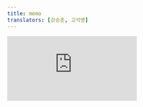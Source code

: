 ```yaml
---
title: memo
translators: [강승훈, 고석영]
---
```


<iframe 
  style={{aspectRatio: 1.7778, width: '100%'}} 
  src="https://www.youtube.com/embed/playlist?list=PLjQV3hketAJkh6BEl0n4PDS_2fBd0cS9v&index=59"
  title="YouTube video player" 
  frameBorder="0" 
/>

<Intro>

`memo` lets you skip re-rendering a component when its props are unchanged.
<Trans>`memo`를 사용하면 컴포넌트의 props가 변경되지 않은 경우 리렌더링을 건너뛸 수 있습니다.</Trans>

```
const MemoizedComponent = memo(SomeComponent, arePropsEqual?)
```

</Intro>

<InlineToc />

---

## Reference<Trans>참조</Trans> {/*reference*/}

### `memo(Component, arePropsEqual?)` {/*memo*/}

Wrap a component in `memo` to get a *memoized* version of that component. This memoized version of your component will usually not be re-rendered when its parent component is re-rendered as long as its props have not changed. But React may still re-render it: memoization is a performance optimization, not a guarantee.
<Trans>`memo`로 컴포넌트를 감싸 *메모화된* 버전의 컴포넌트를 얻을 수 있습니다. 메모화된 버전의 컴포넌트는 일반적으로 props가 변경되지 않는 한 부모 컴포넌트가 리렌더링할 때 같이 리렌더링하지 않습니다. 그러나 메모화는 성능을 최적화하지만 보장되는 것은 아니어서, React는 여전히 리렌더링 할 수도 있습니다.</Trans>

```js
import { memo } from 'react';

const SomeComponent = memo(function SomeComponent(props) {
  // ...
});
```

[See more examples below.](#usage)
<Trans>[아래에서 더 많은 예시를 확인하세요.](#usage)</Trans>

#### Parameters<Trans>매개변수</Trans> {/*parameters*/}

* `Component`: The component that you want to memoize. The `memo` does not modify this component, but returns a new, memoized component instead. Any valid React component, including functions and [`forwardRef`](/reference/react/forwardRef) components, is accepted.
<Trans>`Component`: 메모화 하려는 컴포넌트입니다. `memo`는 이 컴포넌트를 수정하지 않고 새롭게 메모화된 컴포넌트를 반환합니다. 함수와 [`forwardRef`](/reference/react/forwardRef) 컴포넌트를 포함한 모든 유효한 React 컴포넌트가 허용됩니다.</Trans>

* **optional** `arePropsEqual`: A function that accepts two arguments: the component's previous props, and its new props. It should return `true` if the old and new props are equal: that is, if the component will render the same output and behave in the same way with the new props as with the old. Otherwise it should return `false`. Usually, you will not specify this function. By default, React will compare each prop with [`Object.is`.](https://developer.mozilla.org/en-US/docs/Web/JavaScript/Reference/Global_Objects/Object/is)
<Trans>**선택적** `arePropsEqual`: 컴포넌트의 이전 prop 및 새로운 prop의 두 인자를 받는 함수입니다. 새로운 prop이 이전 prop과 같으면 `true`를 반환해야 합니다. 다시 말해, 새로운 prop으로도 컴포넌트가 동일한 출력을 만들고 동일한 방식으로 작동하는 경우입니다. 그렇지 않으면 `false`를 반환해야 합니다. 일반적으로 이 함수를 지정하지 않습니다. React는 기본적으로 [`Object.is`](https://developer.mozilla.org/ko/docs/Web/JavaScript/Reference/Global_Objects/Object/is)로 각 prop을 비교합니다.</Trans>

#### Returns<Trans>반환값</Trans> {/*returns*/}

`memo` returns a new React component. It behaves the same as the component provided to `memo` except that React will not always re-render it when its parent is being re-rendered unless its props have changed.
<Trans>`memo`는 새로운 React 컴포넌트를 반환합니다. `memo`에 제공한 원본 컴포넌트와 동일하게 동작하지만, 부모가 리렌더링 하더라도 prop이 변경되지 않는 한 React는 이를 리렌더링하지 않습니다.</Trans>

---

## Usage<Trans>사용법</Trans> {/*usage*/}

### Skipping re-rendering when props are unchanged <Trans>prop이 변경되지 않았을 때 리렌더링 건너뛰기</Trans> {/*skipping-re-rendering-when-props-are-unchanged*/}

React normally re-renders a component whenever its parent re-renders. With `memo`, you can create a component that React will not re-render when its parent re-renders so long as its new props are the same as the old props. Such a component is said to be *memoized*.
<Trans>React는 일반적으로 부모가 리렌더링될 때마다 컴포넌트를 리렌더링 합니다. `memo`를 사용하면 부모 컴포넌트가 리렌더링될 때 새로운 props가 이전 props와 동일하면 리렌더링하지 않는 컴포넌트를 만들 수 있습니다. 이러한 컴포넌트를 *메모화되었다*고 합니다.</Trans>

To memoize a component, wrap it in `memo` and use the value that it returns in place of your original component:
<Trans>컴포넌트를 메모화하려면 `memo`로 감싸고, 반환된 값을 원래 컴포넌트의 자리에 사용하십시오.</Trans>

```js
const Greeting = memo(function Greeting({ name }) {
  return <h1>Hello, {name}!</h1>;
});

export default Greeting;
```

A React component should always have [pure rendering logic.](/learn/keeping-components-pure) This means that it must return the same output if its props, state, and context haven't changed. By using `memo`, you are telling React that your component complies with this requirement, so React doesn't need to re-render as long as its props haven't changed. Even with `memo`, your component will re-render if its own state changes or if a context that it's using changes.
<Trans>React 컴포넌트는 항상 [순수한 렌더링 로직](/learn/keeping-components-pure)을 가져야합니다. 이는 props, state 및 context가 변경되지 않으면 항상 동일한 출력을 반환해야 함을 의미합니다. `memo`를 사용하면 React에게 컴포넌트가 이같은 요구 사항을 준수한다고 알리므로, prop이 변경되지 않는 한 React는 리렌더링할 필요가 없습니다. 그러나 `memo`를 적용하더라도 컴포넌트의 state가 변경되거나 사용중인 context가 변경되면 리렌더링 합니다.</Trans>

In this example, notice that the `Greeting` component re-renders whenever `name` is changed (because that's one of its props), but not when `address` is changed (because it's not passed to `Greeting` as a prop):
<Trans>아래 예제에서 `Greeting` 컴포넌트는 `name`이 변경될 때마다 리렌더링 됩니다. `name`이 props 중 하나이기 때문입니다. 하지만 `address`는 `Greeting`의 prop이 아니기 때문에 `address`가 변경될 때는 리렌더링되지 않습니다.</Trans>

<Sandpack>

```js
import { memo, useState } from 'react';

export default function MyApp() {
  const [name, setName] = useState('');
  const [address, setAddress] = useState('');
  return (
    <>
      <label>
        Name{': '}
        <input value={name} onChange={e => setName(e.target.value)} />
      </label>
      <label>
        Address{': '}
        <input value={address} onChange={e => setAddress(e.target.value)} />
      </label>
      <Greeting name={name} />
    </>
  );
}

const Greeting = memo(function Greeting({ name }) {
  console.log("Greeting was rendered at", new Date().toLocaleTimeString());
  return <h3>Hello{name && ', '}{name}!</h3>;
});
```

```css
label {
  display: block;
  margin-bottom: 16px;
}
```

</Sandpack>

<Note>

**You should only rely on `memo` as a performance optimization.** If your code doesn't work without it, find the underlying problem and fix it first. Then you may add `memo` to improve performance.
<Trans>**`memo`는 성능 최적화를 위해서만 사용해야 합니다.** `memo` 없이 코드가 작동하지 않으면 먼저 근본적인 문제를 찾아 해결하세요. 이후에 `memo`를 추가하여 성능을 개선할 수 있습니다.</Trans>

</Note>

<DeepDive>

#### Should you add memo everywhere? <Trans>모든 곳에 memo를 추가해야할까요?</Trans> {/*should-you-add-memo-everywhere*/}

If your app is like this site, and most interactions are coarse (like replacing a page or an entire section), memoization is usually unnecessary. On the other hand, if your app is more like a drawing editor, and most interactions are granular (like moving shapes), then you might find memoization very helpful. 
<Trans>이 사이트와 같이 대부분의 인터랙션이 투박한 앱의 경우(페이지 또는 전체 섹션 교체 등) 일반적으로 메모화는 불필요합니다. 반면 앱이 그림 편집기이고 (도형 이동과 같이) 대부분의 인터랙션이 세분화되어 있다면, 메모화가 매우 유용할 수 있습니다.</Trans>

Optimizing with `memo`  is only valuable when your component re-renders often with the same exact props, and its re-rendering logic is expensive. If there is no perceptible lag when your component re-renders, `memo` is unnecessary. Keep in mind that `memo` is completely useless if the props passed to your component are *always different,* such as if you pass an object or a plain function defined during rendering. This is why you will often need [`useMemo`](/reference/react/useMemo#skipping-re-rendering-of-components) and [`useCallback`](/reference/react/useCallback#skipping-re-rendering-of-components) together with `memo`.
<Trans>`memo`로 최적화하는 것은 컴포넌트가 정확히 동일한 props로 자주 리렌더링되고, 리렌더링 로직이 비용이 많이 들 때만 가치가 있습니다. 컴포넌트가 리렌더링되어도 인지할 수 있을 만큼의 지연이 없다면 `memo`가 필요하지 않습니다. `memo`는 컴포넌트에 전달되는 prop이 *항상 다른 경우* (객체 또는 렌더링 중 정의된 일반 함수와 같은 경우) 완전히 무용지물입니다. 따라서 `memo`와 함께 [`useMemo`](/reference/react/useMemo#skipping-re-rendering-of-components) 및 [`useCallback`](/reference/react/useCallback#skipping-re-rendering-of-components)을 종종 필요로 합니다.</Trans>

There is no benefit to wrapping a component in `memo` in other cases. There is no significant harm to doing that either, so some teams choose to not think about individual cases, and memoize as much as possible. The downside of this approach is that code becomes less readable. Also, not all memoization is effective: a single value that's "always new" is enough to break memoization for an entire component.
<Trans>그 외의 경우에는 컴포넌트를 `memo`로 감싸는 것에 이점이 없습니다. 그렇다고 해서 크게 해가 되는 것도 아니기 때문에 일부 팀에서는 개별 사례에 대해 생각하지 않고 가능한 한 많이 메모하는 방식을 선택하기도 합니다. 이 접근 방식의 단점은 코드 가독성이 떨어진다는 것입니다. 또한 모든 메모화가 효과적이지는 않습니다: "항상 새로운" 값이 단 하나만 있어도 컴포넌트 전체의 메모화를 깨뜨리기엔 충분합니다.</Trans>

**In practice, you can make a lot of memoization unnecessary by following a few principles:**
<Trans>**실제로 몇 가지 원칙을 따르면 많은 메모화가 불필요해질 수 있습니다:**</Trans>

1. When a component visually wraps other components, let it [accept JSX as children.](/learn/passing-props-to-a-component#passing-jsx-as-children) This way, when the wrapper component updates its own state, React knows that its children don't need to re-render.
<Trans>컴포넌트가 다른 컴포넌트를 시각적으로 감쌀 때 [JSX를 자식으로 받아들이도록 하세요](/learn/passing-props-to-a-component#passing-jsx-as-children). 이렇게 하면 wrapper 컴포넌트가 자체 state를 업데이트할 때 React는 그 자식 컴포넌트가 다시 렌더링할 필요가 없다는 것을 알 수 있습니다.</Trans>

2. Prefer local state and don't [lift state up](/learn/sharing-state-between-components) any further than necessary. For example, don't keep transient state like forms and whether an item is hovered at the top of your tree or in a global state library.
<Trans>로컬 state를 선호하고 필요 이상으로 [state를 끌어올리지](/learn/sharing-state-between-components) 마세요. 예를 들어, 최상위 트리나 전역 state 라이브러리에 폼이나 아이템이 호버되었는지와 같은 일시적 state를 두지 마세요.</Trans>

3. Keep your [rendering logic pure.](/learn/keeping-components-pure) If re-rendering a component causes a problem or produces some noticeable visual artifact, it's a bug in your component! Fix the bug instead of adding memoization.
<Trans>[렌더링 로직을 순수하게](/learn/keeping-components-pure) 유지하세요. 컴포넌트를 다시 렌더링했을 때 문제가 발생하거나 눈에 띄는 시각적 아티팩트가 생성된다면 컴포넌트에 버그가 있는 것입니다! 메모화하는 대신 버그를 수정하세요.</Trans>

4. Avoid [unnecessary Effects that update state.](/learn/you-might-not-need-an-effect) Most performance problems in React apps are caused by chains of updates originating from Effects that cause your components to render over and over.
<Trans>[state를 업데이트하는 불필요한 Effect](/learn/you-might-not-need-an-effect)를 피하세요. React 앱의 대부분의 성능 문제는 컴포넌트를 반복해서 렌더링하게 만드는 Effect에서 발생하는 업데이트 체인으로 인해 발생합니다.</Trans>

5. Try to [remove unnecessary dependencies from your Effects.](/learn/removing-effect-dependencies) For example, instead of memoization, it's often simpler to move some object or a function inside an Effect or outside the component.
<Trans>[Effect에서 불필요한 의존성을 제거](/learn/removing-effect-dependencies)하세요. 예를 들어, 메모화 대신 일부 오브젝트나 함수를 Effect 내부나 컴포넌트 외부로 이동하는 것이 더 간단할 때가 많습니다.</Trans>

If a specific interaction still feels laggy, [use the React Developer Tools profiler](https://legacy.reactjs.org/blog/2018/09/10/introducing-the-react-profiler.html) to see which components would benefit the most from memoization, and add memoization where needed. These principles make your components easier to debug and understand, so it's good to follow them in any case. In the long term, we're researching [doing granular memoization automatically](https://www.youtube.com/watch?v=lGEMwh32soc) to solve this once and for all.
<Trans>특정 인터렉션이 여전히 느리게 느껴진다면 [React 개발자 도구 profiler](https://legacy.reactjs.org/blog/2018/09/10/introducing-the-react-profiler.html)를 사용해 어떤 컴포넌트가 메모화를 통해 가장 큰 이점을 얻을 수 있는지 확인하고 필요한 경우 메모화 하세요. 이러한 원칙은 컴포넌트를 더 쉽게 디버깅하고 이해할 수 있게 해주므로 어떤 경우든 이 원칙을 따르는 것이 좋습니다. 장기적으로는 이 문제를 완전히 해결하기 위해 [세분화된 메모화를 자동으로 수행하는 방법](https://www.youtube.com/watch?v=lGEMwh32soc)을 연구하고 있습니다.</Trans>


</DeepDive>

---

### Updating a memoized component using state <Trans>state를 사용하여 메모화된 컴포넌트 업데이트</Trans> {/*updating-a-memoized-component-using-state*/}

Even when a component is memoized, it will still re-render when its own state changes. Memoization only has to do with props that are passed to the component from its parent.
<Trans>컴포넌트가 메모화된 경우에도 자체 state가 변경되면 리렌더링됩니다. 메모화는 부모에서 컴포넌트로 전달되는 props에만 연관이 있습니다.</Trans>
<Sandpack>


```js
import { memo, useState } from 'react';

export default function MyApp() {
  const [name, setName] = useState('');
  const [address, setAddress] = useState('');
  return (
    <>
      <label>
        Name{': '}
        <input value={name} onChange={e => setName(e.target.value)} />
      </label>
      <label>
        Address{': '}
        <input value={address} onChange={e => setAddress(e.target.value)} />
      </label>
      <Greeting name={name} />
    </>
  );
}

const Greeting = memo(function Greeting({ name }) {
  console.log('Greeting was rendered at', new Date().toLocaleTimeString());
  const [greeting, setGreeting] = useState('Hello');
  return (
    <>
      <h3>{greeting}{name && ', '}{name}!</h3>
      <GreetingSelector value={greeting} onChange={setGreeting} />
    </>
  );
});

function GreetingSelector({ value, onChange }) {
  return (
    <>
      <label>
        <input
          type="radio"
          checked={value === 'Hello'}
          onChange={e => onChange('Hello')}
        />
        Regular greeting
      </label>
      <label>
        <input
          type="radio"
          checked={value === 'Hello and welcome'}
          onChange={e => onChange('Hello and welcome')}
        />
        Enthusiastic greeting
      </label>
    </>
  );
}
```

```css
label {
  display: block;
  margin-bottom: 16px;
}
```

</Sandpack>

If you set a state variable to its current value, React will skip re-rendering your component even without `memo`. You may still see your component function being called an extra time, but the result will be discarded.
<Trans>state 변수를 현재 값으로 설정하면 React는 `memo` 없이도 컴포넌트 리렌더링을 건너뜁니다. 컴포넌트가 한 번 더 호출될 수도 있지만, 결과는 무시됩니다.</Trans>

---

### Updating a memoized component using a context <Trans>context를 사용하여 메모화된 컴포넌트 업데이트하기</Trans> {/*updating-a-memoized-component-using-a-context*/}

Even when a component is memoized, it will still re-render when a context that it's using changes. Memoization only has to do with props that are passed to the component from its parent.
<Trans>컴포넌트가 메모화 되었더라도 사용 중인 context가 변경될 때 이 컴포넌트는 리렌더링됩니다. 메모화는 부모로부터 전달되는 props에만 연관이 있습니다.</Trans>

<Sandpack>

```js
import { createContext, memo, useContext, useState } from 'react';

const ThemeContext = createContext(null);

export default function MyApp() {
  const [theme, setTheme] = useState('dark');

  function handleClick() {
    setTheme(theme === 'dark' ? 'light' : 'dark'); 
  }

  return (
    <ThemeContext.Provider value={theme}>
      <button onClick={handleClick}>
        Switch theme
      </button>
      <Greeting name="Taylor" />
    </ThemeContext.Provider>
  );
}

const Greeting = memo(function Greeting({ name }) {
  console.log("Greeting was rendered at", new Date().toLocaleTimeString());
  const theme = useContext(ThemeContext);
  return (
    <h3 className={theme}>Hello, {name}!</h3>
  );
});
```

```css
label {
  display: block;
  margin-bottom: 16px;
}

.light {
  color: black;
  background-color: white;
}

.dark {
  color: white;
  background-color: black;
}
```

</Sandpack>

To make your component re-render only when a _part_ of some context changes, split your component in two. Read what you need from the context in the outer component, and pass it down to a memoized child as a prop.
<Trans>일부 context의 *일부*가 변경될 때만 컴포넌트를 리렌더링 하려면, 컴포넌트를 두 개로 분할하세요. 외부 컴포넌트의 context에서 필요한 내용을 읽고, 메모화된 자식에게 prop으로 전달하세요.</Trans>

---

### Minimizing props changes <Trans>props 변경 최소화하기</Trans> {/*minimizing-props-changes*/}

When you use `memo`, your component re-renders whenever any prop is not *shallowly equal* to what it was previously. This means that React compares every prop in your component with its previous value using the [`Object.is`](https://developer.mozilla.org/en-US/docs/Web/JavaScript/Reference/Global_Objects/Object/is) comparison. Note that `Object.is(3, 3)` is `true`, but `Object.is({}, {})` is `false`.
<Trans>`memo`를 사용할 때 어떤 prop든 이전의 prop과 *얕은 비교 결과 같지* 않을 때마다 컴포넌트가 다시 작동합니다. 즉, React는 [`Object.is`](https://developer.mozilla.org/ko/docs/Web/JavaScript/Reference/Global_Objects/Object/is) 비교를 사용하여 컴포넌트의 모든 prop을 이전 값과 비교합니다. `Object.is (3, 3)`은 `true`이지만 `Object.is({}, {})`는 `false`입니다.</Trans>

To get the most out of `memo`, minimize the times that the props change. For example, if the prop is an object, prevent the parent component from re-creating that object every time by using [`useMemo`:](/reference/react/useMemo)
<Trans>`memo`를 최대한 활용하려면, props가 변경되는 시간을 최소화해야 합니다. 예를 들어, prop이 객체인 경우, [`useMemo`](/reference/react/useMemo)를 사용하여 부모 컴포넌트가 해당 객체를 매번 다시 만드는 것을 방지하세요:</Trans>

```js {5-8}
function Page() {
  const [name, setName] = useState('Taylor');
  const [age, setAge] = useState(42);

  const person = useMemo(
    () => ({ name, age }),
    [name, age]
  );

  return <Profile person={person} />;
}

const Profile = memo(function Profile({ person }) {
  // ...
});
```

A better way to minimize props changes is to make sure the component accepts the minimum necessary information in its props. For example, it could accept individual values instead of a whole object:
<Trans>props 변경을 최소화하는 더 나은 방법은 props가 해당 요소에 필요한 최소한의 정보만을 받고 있는지 확인하는 것입니다. 예를 들어, 전체 객체 대신 개별 값을 사용할 수 있습니다:</Trans>

```js {4,7}
function Page() {
  const [name, setName] = useState('Taylor');
  const [age, setAge] = useState(42);
  return <Profile name={name} age={age} />;
}

const Profile = memo(function Profile({ name, age }) {
  // ...
});
```

Even individual values can sometimes be projected to ones that change less frequently. For example, here a component accepts a boolean indicating the presence of a value rather than the value itself:
<Trans>때론 개별 값에 대해서도 더욱 가끔 바뀌는 값으로 투영할 수 있습니다. 예를 들어, 다음 컴포넌트는 값 자체가 아닌 값의 존재를 나타내는 불리언을 받습니다:</Trans>

```js {3}
function GroupsLanding({ person }) {
  const hasGroups = person.groups !== null;
  return <CallToAction hasGroups={hasGroups} />;
}

const CallToAction = memo(function CallToAction({ hasGroups }) {
  // ...
});
```

When you need to pass a function to memoized component, either declare it outside your component so that it never changes, or [`useCallback`](/reference/react/useCallback#skipping-re-rendering-of-components) to cache its definition between re-renders.
<Trans>메모화된 컴포넌트에 함수를 전달해야 하는 경우, 아예 변경되지 않도록 컴포넌트 외부에서 선언하거나, [`useCallback`](/reference/react/useCallback#skipping-re-rendering-of-components)을 사용하여 정의를 캐시하십시오.</Trans>

---

### Specifying a custom comparison function <Trans>사용자 정의 비교 함수 지정하기</Trans> {/*specifying-a-custom-comparison-function*/}

In rare cases it may be infeasible to minimize the props changes of a memoized component. In that case, you can provide a custom comparison function, which React will use to compare the old and new props instead of using shallow equality. This function is passed as a second argument to `memo`. It should return `true` only if the new props would result in the same output as the old props; otherwise it should return `false`.
<Trans>드물게 메모화된 컴포넌트의 props 변경을 최소화하는 것이 불가능할 수 있습니다. 이 경우 React가 이전 props와 새 props를 비교할 때 얕은 동등성 대신 사용하도록 커스텀 비교 함수를 제공할 수 있습니다. 이 함수는 `memo`의 두 번째 인자로 전달됩니다. 새로운 props가 이전 props와 동일한 출력을 생성하는 경우에만 `true`를 반환해야 합니다. 그렇지 않으면 `false`를 반환해야 합니다.</Trans>

```js {3}
const Chart = memo(function Chart({ dataPoints }) {
  // ...
}, arePropsEqual);

function arePropsEqual(oldProps, newProps) {
  return (
    oldProps.dataPoints.length === newProps.dataPoints.length &&
    oldProps.dataPoints.every((oldPoint, index) => {
      const newPoint = newProps.dataPoints[index];
      return oldPoint.x === newPoint.x && oldPoint.y === newPoint.y;
    })
  );
}
```

If you do this, use the Performance panel in your browser developer tools to make sure that your comparison function is actually faster than re-rendering the component. You might be surprised.
<Trans>이 경우 브라우저 개발자 도구의 성능 패널을 사용하여 비교 기능이 컴포넌트를 다시 렌더링하는 것보다 실제로 더 빠른지 확인하십시오. 어쩌면 놀랄 수도 있습니다.</Trans>

When you do performance measurements, make sure that React is running in the production mode.
<Trans>성능 측정을 할 때 React가 상용 환경에서 실행되고 있는지 확인하십시오.</Trans>

<Pitfall>

If you provide a custom `arePropsEqual` implementation, **you must compare every prop, including functions.** Functions often [close over](https://developer.mozilla.org/en-US/docs/Web/JavaScript/Closures) the props and state of parent components. If you return `true` when `oldProps.onClick !== newProps.onClick`, your component will keep "seeing" the props and state from a previous render inside its `onClick` handler, leading to very confusing bugs.
<Trans>커스텀 `arePropsEqual` 구현을 제공하는 경우 **함수를 포함하여 모든 props를 비교해야 합니다.** 함수는 종종 부모 컴포넌트의 prop과 state를 [클로저로 다룹니다](https://developer.mozilla.org/ko/docs/Web/JavaScript/Closures). `oldProps.onClick !== newProps.onClick`일 때 `true`를 반환하면 컴포넌트가 `onClick` 핸들러 내에서 이전 렌더링의 prop과 state를 계속 "인식"하여 매우 혼란스러운 버그가 발생합니다.</Trans>

Avoid doing deep equality checks inside `arePropsEqual` unless you are 100% sure that the data structure you're working with has a known limited depth. **Deep equality checks can become incredibly slow** and can freeze your app for many seconds if someone changes the data structure later.
<Trans>작업 중인 데이터 구조가 알려진 제한된 깊이를 가지고 있다고 100% 확신하지 않는 한 `arePropsEqual` 내에서 깊은 비교를 수행하지 마십시오. **깊은 비교는 엄청나게 느려질 수 있으며** 나중에 누군가가 데이터 구조를 변경하면 몇 초 동안 앱이 정지될 수 있습니다.</Trans>

</Pitfall>

---

## Troubleshooting<Trans>문제 해결</Trans> {/*troubleshooting*/}
### My component re-renders when a prop is an object, array, or function <Trans>prop이 객체, 배열 또는 함수일 때 컴포넌트가 리렌더링됩니다</Trans> {/*my-component-rerenders-when-a-prop-is-an-object-or-array*/}

React compares old and new props by shallow equality: that is, it considers whether each new prop is reference-equal to the old prop. If you create a new object or array each time the parent is re-rendered, even if the individual elements are each the same, React will still consider it to be changed. Similarly, if you create a new function when rendering the parent component, React will consider it to have changed even if the function has the same definition. To avoid this, [simplify props or memoize props in the parent component](#minimizing-props-changes).
<Trans>React는 이전 prop과 새 prop을 얕은 비교로 동등성을 파악합니다: 즉, 각각의 새 prop이 이전 prop과 참조가 동일한지 여부를 고려합니다. 부모가 다시 렌더링될 때마다 새 객체나 배열을 생성하면 설령 개별 요소들이 모두 동일하더라도 여전히 React는 변경된 것으로 간주합니다. 마찬가지로 부모 컴포넌트를 렌더링할 때 새 함수를 만들면 React는 함수의 정의가 동일하더라도 변경된 것으로 간주합니다. 이를 방지하려면 [부모 컴포넌트에서 prop을 단순화하거나 메모화 하십시오.](#minimizing-props-changes)</Trans>